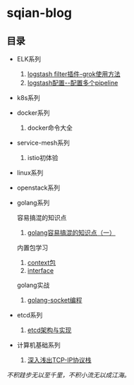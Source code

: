 
# sqian-blog #


## 目录  ##
  

- ELK系列

	1. [logstash filter插件-grok使用方法](https://github.com/shuangyangqian/sqian-blog/blob/master/elk/logstash%E6%8F%92%E4%BB%B6-grok%E4%BD%BF%E7%94%A8%E6%96%B9%E6%B3%95.md)
	2. [logstash配置--配置多个pipeline](https://github.com/shuangyangqian/sqian-blog/blob/master/elk/problem-debug/logstash-config-multi-pipeline.md)


- k8s系列

- docker系列

	
	1. docker命令大全
	
- service-mesh系列
  
	1. istio初体验

- linux系列


- openstack系列


- golang系列

	容易搞混的知识点

	1. [golang容易搞混的知识点（一）](https://github.com/shuangyangqian/sqian-blog/blob/master/golang/golang%E5%AE%B9%E6%98%93%E6%90%9E%E6%B7%B7%E7%9A%84%E7%9F%A5%E8%AF%86%E7%82%B9%E6%B1%87%E6%80%BB.md)

	内置包学习
	

	1. [context包](https://github.com/shuangyangqian/sqian-blog/blob/master/golang/golang%E5%86%85%E7%BD%AE%E5%8C%85%E5%AD%A6%E4%B9%A0%E4%B8%80-context.md)
	2. [interface](https://github.com/shuangyangqian/sqian-blog/blob/master/golang/golang%E5%86%85%E7%BD%AE%E5%8C%85%E5%AD%A6%E4%B9%A0%E4%BA%8C-interface.md)

	golang实战
		
	1. [golang-socket编程](https://github.com/shuangyangqian/sqian-blog/blob/master/golang/golang-socket%E7%BC%96%E7%A8%8B.md)

- etcd系列
	
	
	1. [etcd架构与实现](https://github.com/shuangyangqian/sqian-blog/blob/master/etcd/etcd%E6%9E%B6%E6%9E%84%E4%B8%8E%E5%AE%9E%E7%8E%B0.md)
	


- 计算机基础系列

	
	1. [深入浅出TCP-IP协议栈](https://github.com/shuangyangqian/sqian-blog/blob/master/network/%E6%B7%B1%E5%85%A5%E6%B5%85%E5%87%BAtcp-ip%E5%8D%8F%E8%AE%AE%E6%A0%88.md)



*不积跬步无以至千里，不积小流无以成江海。*